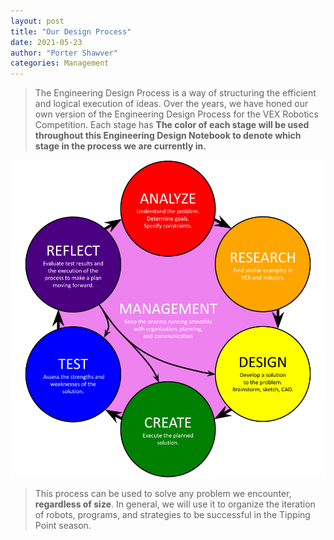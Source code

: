 ```yaml
---
layout: post
title: "Our Design Process"
date: 2021-05-23
author: "Porter Shawver"
categories: Management
---
```

> The Engineering Design Process is a way of structuring the efficient and logical execution of ideas. Over the years, we have honed our own version of the Engineering Design Process for the VEX Robotics Competition. Each stage has <strong>The color of each stage will be used throughout this Engineering Design Notebook to denote which stage in the process we are currently in.</strong>

<img class="responsive-img" src="/assets/pics/engineering-design-process-graphic.png">

> This process can be used to solve any problem we encounter, <strong>regardless of size</strong>. In general, we will use it to organize the iteration of robots, programs, and strategies to be successful in the Tipping Point season.